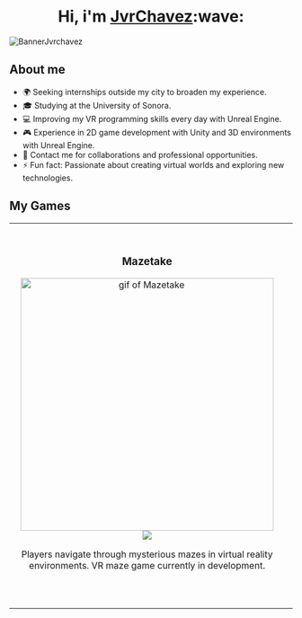 <div align="center">
  <h1 align="center">Hi, i'm <a href="https://www.linkedin.com/in/jvrchavez/">JvrChavez</a>:wave:</h1>
</div>

![BannerJvrchavez](https://github.com/JvrChavez/JvrChavez/assets/60673259/714aaf9d-4873-4a77-b22c-0a1beb0697ad)

## About me
- 🌍 Seeking internships outside my city to broaden my experience.
- 🎓 Studying at the University of Sonora.
- 💻 Improving my VR programming skills every day with Unreal Engine.
- 🎮 Experience in 2D game development with Unity and 3D environments with Unreal Engine.
- 📧 Contact me for collaborations and professional opportunities.
- ⚡ Fun fact: Passionate about creating virtual worlds and exploring new technologies.
## My Games
<table>
  <tr>
    <td align="center" style="padding: 20px;">
      <h3>Mazetake</h3>
      <a href="https://github.com/JvrChavez/Mazetake">
        <img src="https://github.com/JvrChavez/countDino/assets/60673259/ccb10fef-420a-40be-a70b-1adcc6525985" alt="gif of Mazetake" width="450"/>
      </a>
      <a href="https://github.com/JvrChavez/Mazetake">
        <img src="https://img.shields.io/badge/CODE-blue?style=for-the-badge&logo=github&color=blue">
      </a>
      <p>Players navigate through mysterious mazes in virtual reality environments. VR maze game currently in development.</p></br>
    </td>
    <td align="center" style="padding: 20px;">
      <h3>CountDino</h3>
      <a href="https://github.com/JvrChavez/countDino">
        <img src="https://github.com/JvrChavez/countDino/assets/60673259/82c16be9-69da-41d5-8a63-e2db8f8d2334" alt="gif of CountDino" width="450"/>
      </a>
      <a href="https://github.com/JvrChavez/countDino">
        <img src="https://img.shields.io/badge/CODE-blue?style=for-the-badge&logo=github&color=pear">
      </a>
      <p>Reinforce learning through fun! Count dinosaurs, beat records, and improve skills. 2D video game for kids, developed in Unity using C#.</p></br>
    </td>
  </tr>
</table>


